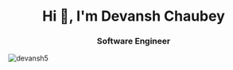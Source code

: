 <h1 align="center">Hi 👋, I'm Devansh Chaubey</h1>
<h3 align="center">Software Engineer</h3>

<p align="left"> <img src="https://komarev.com/ghpvc/?username=devansh5" alt="devansh5" /> </p>
